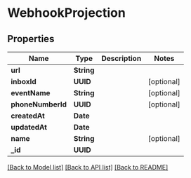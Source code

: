 # WebhookProjection

## Properties
Name | Type | Description | Notes
------------ | ------------- | ------------- | -------------
**url** | **String** |  | 
**inboxId** | **UUID** |  | [optional] 
**eventName** | **String** |  | [optional] 
**phoneNumberId** | **UUID** |  | [optional] 
**createdAt** | **Date** |  | 
**updatedAt** | **Date** |  | 
**name** | **String** |  | [optional] 
**_id** | **UUID** |  | 

[[Back to Model list]](../README#documentation-for-models) [[Back to API list]](../README#documentation-for-api-endpoints) [[Back to README]](../README)


